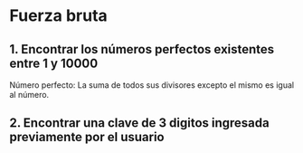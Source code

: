 # Fuerza bruta

## 1. Encontrar los números perfectos existentes entre 1 y 10000
Número perfecto: La suma de todos sus divisores excepto el mismo es igual al número.

## 2. Encontrar una clave de 3 digitos ingresada previamente por el usuario
